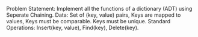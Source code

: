 Problem Statement:
	Implement all the functions of a dictionary (ADT) using Seperate Chaining.
	Data: Set of (key, value) pairs, Keys are mapped to values, Keys must be comparable.
	Keys must be unique. Standard Operations: Insert(key, value), Find(key), Delete(key).
